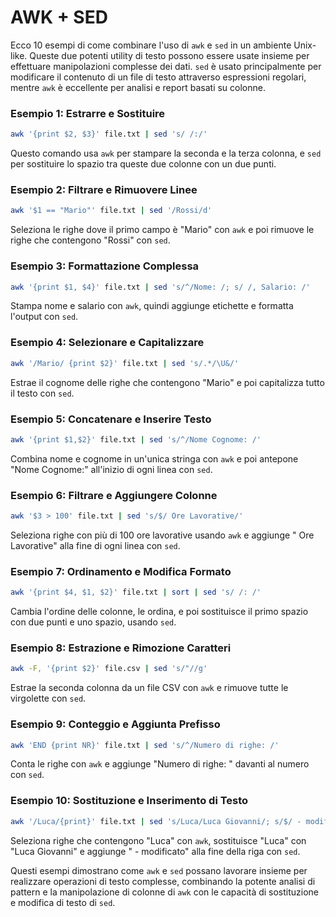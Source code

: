 # AWK + SED

Ecco 10 esempi di come combinare l'uso di `awk` e `sed` in un ambiente Unix-like. Queste due potenti utility di testo possono essere usate insieme per effettuare manipolazioni complesse dei dati. `sed` è usato principalmente per modificare il contenuto di un file di testo attraverso espressioni regolari, mentre `awk` è eccellente per analisi e report basati su colonne.

### Esempio 1: Estrarre e Sostituire
```bash
awk '{print $2, $3}' file.txt | sed 's/ /:/'
```
Questo comando usa `awk` per stampare la seconda e la terza colonna, e `sed` per sostituire lo spazio tra queste due colonne con un due punti.

### Esempio 2: Filtrare e Rimuovere Linee
```bash
awk '$1 == "Mario"' file.txt | sed '/Rossi/d'
```
Seleziona le righe dove il primo campo è "Mario" con `awk` e poi rimuove le righe che contengono "Rossi" con `sed`.

### Esempio 3: Formattazione Complessa
```bash
awk '{print $1, $4}' file.txt | sed 's/^/Nome: /; s/ /, Salario: /'
```
Stampa nome e salario con `awk`, quindi aggiunge etichette e formatta l'output con `sed`.

### Esempio 4: Selezionare e Capitalizzare
```bash
awk '/Mario/ {print $2}' file.txt | sed 's/.*/\U&/'
```
Estrae il cognome delle righe che contengono "Mario" e poi capitalizza tutto il testo con `sed`.

### Esempio 5: Concatenare e Inserire Testo
```bash
awk '{print $1,$2}' file.txt | sed 's/^/Nome Cognome: /'
```
Combina nome e cognome in un'unica stringa con `awk` e poi antepone "Nome Cognome:" all'inizio di ogni linea con `sed`.

### Esempio 6: Filtrare e Aggiungere Colonne
```bash
awk '$3 > 100' file.txt | sed 's/$/ Ore Lavorative/'
```
Seleziona righe con più di 100 ore lavorative usando `awk` e aggiunge " Ore Lavorative" alla fine di ogni linea con `sed`.

### Esempio 7: Ordinamento e Modifica Formato
```bash
awk '{print $4, $1, $2}' file.txt | sort | sed 's/ /: /'
```
Cambia l'ordine delle colonne, le ordina, e poi sostituisce il primo spazio con due punti e uno spazio, usando `sed`.

### Esempio 8: Estrazione e Rimozione Caratteri
```bash
awk -F, '{print $2}' file.csv | sed 's/"//g'
```
Estrae la seconda colonna da un file CSV con `awk` e rimuove tutte le virgolette con `sed`.

### Esempio 9: Conteggio e Aggiunta Prefisso
```bash
awk 'END {print NR}' file.txt | sed 's/^/Numero di righe: /'
```
Conta le righe con `awk` e aggiunge "Numero di righe: " davanti al numero con `sed`.

### Esempio 10: Sostituzione e Inserimento di Testo
```bash
awk '/Luca/{print}' file.txt | sed 's/Luca/Luca Giovanni/; s/$/ - modificato/'
```
Seleziona righe che contengono "Luca" con `awk`, sostituisce "Luca" con "Luca Giovanni" e aggiunge " - modificato" alla fine della riga con `sed`.

Questi esempi dimostrano come `awk` e `sed` possano lavorare insieme per realizzare operazioni di testo complesse, combinando la potente analisi di pattern e la manipolazione di colonne di `awk` con le capacità di sostituzione e modifica di testo di `sed`.